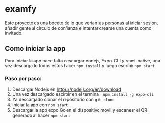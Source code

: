 # examfy
Este proyecto es una boceto de lo que verian las personas al iniciar sesion, añadir gente al circulo de confianza e intentar crearse una cuenta como invitado.
## Como iniciar la app
Para iniciar la app hace falta descargar nodejs, Expo-CLI y react-native, una vez descargado todos estos hacer `npm install` y luego escribir `npm start`
### Paso por paso:
1. Descargar Nodejs en https://nodejs.org/en/download
2. Una vez descargado escirbir en el terminal ``` npm install -g expo-cli```
3. Ya descargado clonar el repositorio con `git clone`
4. iniciar la app con `npm start`
5. Descargar la app expo Go en el dispositivo movil y escanear el QR generado al hacer `npm start`
